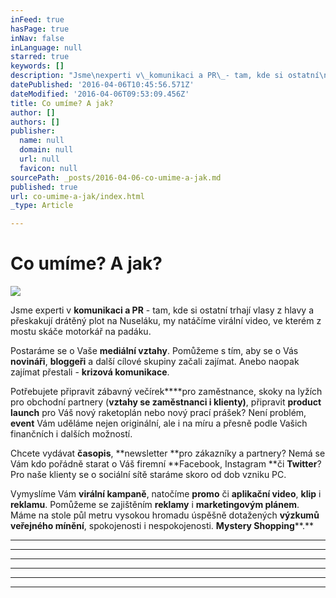 ```yaml
---
inFeed: true
hasPage: true
inNav: false
inLanguage: null
starred: true
keywords: []
description: "Jsme\nexperti v\_komunikaci a PR\_- tam, kde si ostatní\ntrhají vlasy z hlavy a přeskakují drátěný plot na Nuseláku, my\nnatáčíme virální video, ve kterém z mostu skáče motorkář na padáku."
datePublished: '2016-04-06T10:45:56.571Z'
dateModified: '2016-04-06T09:53:09.456Z'
title: Co umíme? A jak?
author: []
authors: []
publisher:
  name: null
  domain: null
  url: null
  favicon: null
sourcePath: _posts/2016-04-06-co-umime-a-jak.md
published: true
url: co-umime-a-jak/index.html
_type: Article

---
```

# Co umíme? A jak?
![](https://the-grid-user-content.s3-us-west-2.amazonaws.com/4f624074-2e09-44c7-a6ba-5ece2dd03a2c.jpg)

Jsme
experti v **komunikaci a PR** - tam, kde si ostatní
trhají vlasy z hlavy a přeskakují drátěný plot na Nuseláku, my
natáčíme virální video, ve kterém z mostu skáče motorkář na padáku.

Postaráme
se o Vaše **mediální vztahy**. Pomůžeme s tím, aby se o
Vás **novináři**, **bloggeři** a další
cílové skupiny začali zajímat. Anebo naopak zajímat přestali - **krizová komunikace**.

Potřebujete
připravit zábavný večírek****pro zaměstnance,
skoky na lyžích pro obchodní partnery (**vztahy se zaměstnanci i klienty)**, připravit **product
launch** pro Váš nový raketoplán nebo nový prací prášek?
Není problém, **event** Vám uděláme nejen
originální, ale i na míru a přesně podle Vašich finančních i
dalších možností.

Chcete
vydávat **časopis**, **newsletter **pro
zákazníky a partnery? Nemá se Vám kdo pořádně starat o Váš
firemní **Facebook, Instagram **či **Twitter**?
Pro naše klienty se o sociální sítě staráme skoro od dob vzniku
PC.

Vymyslíme
Vám **virální kampaně**, natočíme **promo** či **aplikační
video**, **klip** i **reklamu**. Pomůžeme se zajištěním **reklamy** i **marketingovým
plánem**. Máme na stole  půl metru vysokou hromadu úspěšně
dotažených **výzkumů veřejného mínění**,
spokojenosti i nespokojenosti. **Mystery Shopping****.**

****

****

****

****

****

****